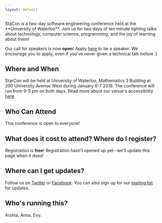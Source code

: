 ```yaml
---
layout: default
---
```


<div class="lead pretty-links">
StaCon is a two-day software engineering conference held at the **University of
Waterloo**. Join us for two days of ten minute lighting
talks about technology, computer science, programming, and the joy of learning
about them!

Our call for speakers is now **open**! Apply [here]() to be a speaker. We
encourage you to apply, even if you've never given a technical talk before :)

## Where and When

StarCon will be held at University of Waterloo, Mathematics 3 Building at 200
University Avenue West during January 6-7 2018. The conference will run from 9-5
pm on both days. Read more about our venue's accessibility [here]().

## Who Can Attend

This conference is open to everyone!

## What does it cost to attend? Where do I register?

Registration is **free**! Registration hasn't opened up yet--we'll update this page
when it does!

## Where can I get updates?

Follow us on [Twitter]() or [Facebook](). You can also sign up for our [mailing
list]() for updates.

## Who's running this?

Arshia, Anna, Evy.

</div>
